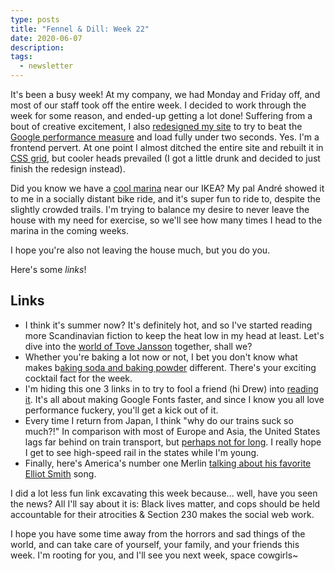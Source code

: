 ```yaml
---
type: posts
title: "Fennel & Dill: Week 22"
date: 2020-06-07
description: 
tags:
  - newsletter
---
```


It's been a busy week! At my company, we had Monday and Friday off, and most of our staff took off the entire week. I decided to work through the week for some reason, and ended-up getting a lot done! Suffering from a bout of creative excitement, I also [redesigned my site](https://www.brookshelley.com/posts/2020-05-30-blog-redesign/) to try to beat the [Google performance measure](https://web.dev/measure/) and load fully under two seconds. Yes. I'm a frontend pervert. At one point I almost ditched the entire site and rebuilt it in [CSS grid](https://rachelandrew.co.uk/css/), but cooler heads prevailed (I got a little drunk and decided to just finish the redesign instead).

Did you know we have a [cool marina](https://www.cityofberkeley.info/Marina_Home/) near our IKEA? My pal André showed it to me in a socially distant bike ride, and it's super fun to ride to, despite the slightly crowded trails. I'm trying to balance my desire to never leave the house with my need for exercise, so we'll see how many times I head to the marina in the coming weeks.

I hope you're also not leaving the house much, but you do you.

Here's some _links_!

## Links

- I think it's summer now? It's definitely hot, and so I've started reading more Scandinavian fiction to keep the heat low in my head at least. Let's dive into the [world of Tove Jansson](https://bookshop.org/books/the-summer-book/9781590172681) together, shall we?
- Whether you're baking a lot now or not, I bet you don't know what makes b[aking soda and baking powder](https://www.seriouseats.com/2010/06/what-is-the-difference-between-baking-powder-and-baking-soda-in-pancakes.html) different.  There's your exciting cocktail fact for the week.
- I'm hiding this one 3 links in to try to fool a friend (hi Drew) into [reading it](https://csswizardry.com/2020/05/the-fastest-google-fonts/). It's all about making Google Fonts faster, and since I know you all love performance fuckery, you'll get a kick out of it.
- Every time I return from Japan, I think "why do our trains suck so much?!" In comparison with most of Europe and Asia, the United States lags far behind on train transport, but [perhaps not for long](https://www.wired.com/story/lawmaker-wants-fast-trains-rev-us-economy/). I really hope I get to see high-speed rail in the states while I'm young.
- Finally, here's America's number one Merlin [talking about his favorite Elliot Smith](https://audioboom.com/posts/7593305-merlin-mann) song.

I did a lot less fun link excavating this week because... well, have you seen the news? All I'll say about it is: Black lives matter, and cops should be held accountable for their atrocities & Section 230 makes the social web work. 

I hope you have some time away from the horrors and sad things of the world, and can take care of yourself, your family, and your friends this week. I'm rooting for you, and I'll see you next week, space cowgirls~